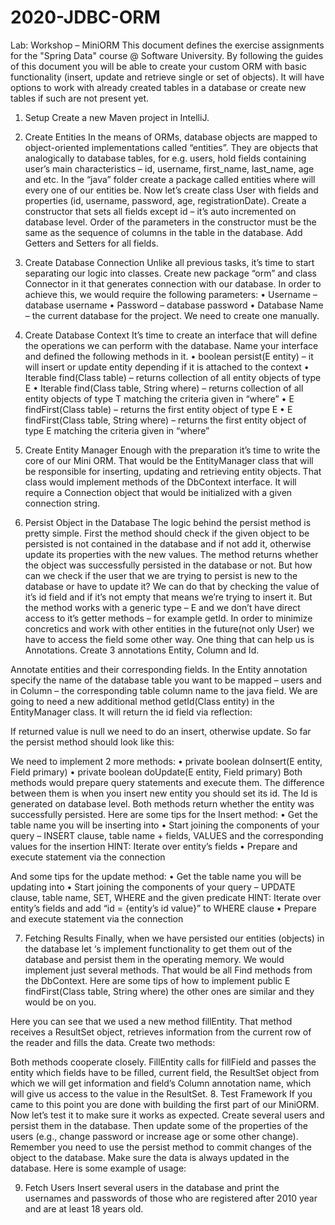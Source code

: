 # 2020-JDBC-ORM

Lab: Workshop – MiniORM 
This document defines the exercise assignments for the "Spring Data" course @ Software University.
By following the guides of this document you will be able to create your custom ORM with basic functionality (insert, update and retrieve single or set of objects). It will have options to work with already created tables in a database or create new tables if such are not present yet.
1.	Setup
Create a new Maven project in IntelliJ.

2.	Create Entities
In the means of ORMs, database objects are mapped to object-oriented implementations called “entities”. They are objects that analogically to database tables, for e.g. users, hold fields containing user’s main characteristics – id, username, first_name, last_name, age and etc. 
In the “java” folder create a package called entities where will every one of our entities be. Now let’s create class User with fields and properties (id, username, password, age, registrationDate). Create a constructor that sets all fields except id – it’s auto incremented on database level. Order of the parameters in the constructor must be the same as the sequence of columns in the table in the database. Add Getters and Setters for all fields.
 
3.	Create Database Connection
Unlike all previous tasks, it’s time to start separating our logic into classes.
Create new package “orm” and  class Connector in it that generates connection with our database. In order to achieve this, we would require the following parameters:
•	Username – database username 
•	Password – database password
•	Database Name – the current database for the project. We need to create one manually. 
 
4.	Create Database Context
It’s time to create an interface that will define the operations we can perform with the database. Name your interface 	 and defined the following methods in it.
•	boolean persist(E entity) – it will insert or update entity depending if it is attached to the context
•	Iterable<E> find(Class<E> table) – returns collection of all entity objects of type E
•	Iterable<E> find(Class<E> table, String where) – returns collection of all entity objects of type T matching the criteria given in “where”
•	E findFirst(Class<E> table) – returns the first entity object of type E
•	E findFirst(Class<E> table, String where) – returns the first entity object of type E matching the criteria given in “where”
 
5.	Create Entity Manager
Enough with the preparation it’s time to write the core of our Mini ORM. That would be the EntityManager class that will be responsible for inserting, updating and retrieving entity objects. That class would implement methods of the DbContext interface. It will require a Connection object that would be initialized with a given connection string. 
 
6.	Persist Object in the Database
The logic behind the persist method is pretty simple. First the method should check if the given object to be persisted is not contained in the database and if not add it, otherwise update its properties with the new values. The method returns whether the object was successfully persisted in the database or not.
But how can we check if the user that we are trying to persist is new to the database or have to update it? We can do that by checking the value of it’s id field and if it’s not empty that means we’re trying to insert it. But the method works with a generic type – E and we don’t have direct access to it’s getter methods – for example getId. 
In order to minimize concretics and work with other entities in the future(not only User) we have to access the field some other way.  One thing that can help us is Annotations. 
Create 3 annotations Entity, Column and Id.

Annotate entities and their corresponding fields. In the Entity annotation specify the name of the database table you want to be mapped – users and in Column – the corresponding table column name to the java field.
We are going to need a new additional method getId(Class entity) in the EntityManager class. It will return the id field via reflection:
 
If returned value is null we need to do an insert, otherwise update. So far the persist method should look like this:
 
We need to implement 2 more methods:
•	private boolean doInsert(E entity, Field primary)
•	private boolean doUpdate(E entity, Field primary)
Both methods would prepare query statements and execute them.
The difference between them is when you insert new entity you should set its id. The Id is generated on database level. Both methods return whether the entity was successfully persisted.
Here are some tips for the Insert method: 
•	Get the table name you will be inserting into
•	Start joining the components of your query – INSERT clause, table name + fields, VALUES and the corresponding values for the insertion 
HINT: Iterate over entity’s fields 
•	Prepare and execute statement via the connection
 
And some tips for the update method:
•	Get the table name you will be updating into
•	Start joining the components of your query – UPDATE clause, table name, SET, WHERE and the given predicate
HINT: Iterate over entity’s fields and add “id = {entity’s id value}” to WHERE clause
•	Prepare and execute statement via the connection
 
7.	Fetching Results
Finally, when we have persisted our entities (objects) in the database let ‘s implement functionality to get them out of the database and persist them in the operating memory. We would implement just several methods. That would be all Find methods from the DbContext.
Here are some tips of how to implement public E findFirst(Class<E> table, String where) the other ones are similar and they would be on you. 
 
Here you can see that we used a new method fillEntity. That method receives a ResultSet object, retrieves information from the current row of the reader and fills the data. Create two methods:
 
Both methods cooperate closely. FillEntity calls for fillField and passes the entity which fields have to be filled, current field, the ResultSet object from which we will get information and field’s Column annotation name, which will give us access to the value in the ResultSet.
8.	Test Framework
If you came to this point you are done with building the first part of our MiniORM. Now let’s test it to make sure it works as expected. Create several users and persist them in the database. Then update some of the properties of the users (e.g., change password or increase age or some other change). Remember you need to use the persist method to commit changes of the object to the database. Make sure the data is always updated in the database. Here is some example of usage:
 
9.	Fetch Users
Insert several users in the database and print the usernames and passwords of those who are registered after 2010 year and are at least 18 years old.
